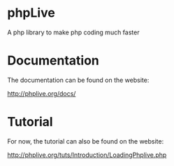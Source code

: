 phpLive
=======

A php library to make php coding much faster

Documentation
=============

The documentation can be found on the website:

http://phplive.org/docs/

Tutorial
========

For now, the tutorial can also be found on the website:

http://phplive.org/tuts/Introduction/LoadingPhplive.php